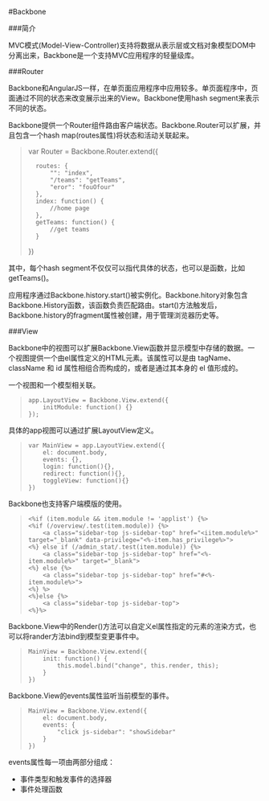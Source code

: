 #Backbone

###简介

MVC模式(Model-View-Controller)支持将数据从表示层或文档对象模型DOM中分离出来，Backbone是一个支持MVC应用程序的轻量级库。

###Router

Backbone和AngularJS一样，在单页面应用程序中应用较多。单页面程序中，页面通过不同的状态来改变展示出来的View。Backbone使用hash segment来表示不同的状态。

Backbone提供一个Router组件路由客户端状态。Backbone.Router可以扩展，并且包含一个hash map(routes属性)将状态和活动关联起来。

>
>    var Router = Backbone.Router.extend({
>    
>    	routes: {
>			"": "index",
>			"/teams": "getTeams",
>			"eror": "fouOfour"
>		},
>		index: function() {
>			//home page
>		},
>		getTeams: function() {
>			//get teams
>		}	
>    })

其中，每个hash segment不仅仅可以指代具体的状态，也可以是函数，比如getTeams()。

应用程序通过Backbone.history.start()被实例化。Backbone.hitory对象包含Backbone.History函数，该函数负责匹配路由。start()方法触发后，Backbone.history的fragment属性被创建，用于管理浏览器历史等。

###View

Backbone中的视图可以扩展Backbone.View函数并显示模型中存储的数据。一个视图提供一个由el属性定义的HTML元素。该属性可以是由 tagName、className 和 id 属性相组合而构成的，或者是通过其本身的 el 值形成的。

一个视图和一个模型相关联。

> 
>     app.LayoutView = Backbone.View.extend({
>         initModule: function() {}
>     });

具体的app视图可以通过扩展LayoutView定义。
> 
>     var MainView = app.LayoutView.extend({
>         el: document.body,
>         events: {},
>         login: function(){},
>         redirect: function(){},
>         toggleView: function(){}
>     })

Backbone也支持客户端模版的使用。
> 
>     <%if (item.module && item.module != 'applist') {%>
>     <%if (/overview/.test(item.module)) {%>
>         <a class="sidebar-top js-sidebar-top" href="<iitem.module%>" target="_blank" data-privilege="<%-item.has_privilege%>">
>     <%} else if (/admin_stat/.test(item.module)) {%>
>         <a class="sidebar-top js-sidebar-top" href="<%-item.module%>" target="_blank">
>     <%} else {%>
>         <a class="sidebar-top js-sidebar-top" href="#<%-item.module%>">
>     <%} %>
>     <%}else {%>
>         <a class="sidebar-top js-sidebar-top">
>     <%}%>


Backbone.View中的Render()方法可以自定义el属性指定的元素的渲染方式，也可以将rander方法bind到模型变更事件中。

> 
>     MainView = Backbone.View.extend({
>         init: function() {
>             this.model.bind("change", this.render, this);
>         }
>     })


Backbone.View的events属性监听当前模型的事件。

>     MainView = Backbone.View.extend({
>         el: document.body,
>         events: {
>             "click js-sidebar": "showSidebar"
>         }
>     })

events属性每一项由两部分组成：
* 事件类型和触发事件的选择器
* 事件处理函数